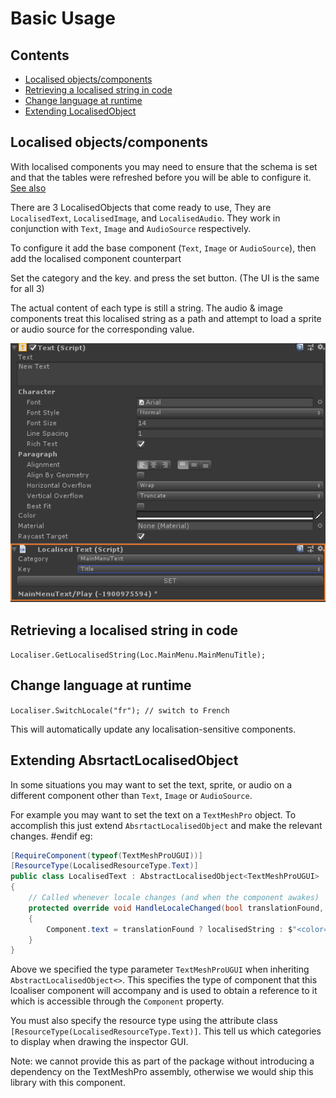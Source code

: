 # Basic Usage

## Contents
* [Localised objects/components](#localised-objectscomponents)
* [Retrieving a localised string in code](#retrieving-a-localised-string-in-code)
* [Change language at runtime](#change-language-at-runtime)
* [Extending LocalisedObject](#extending-localisedobject)

## Localised objects/components
With localised components you may need to ensure that the schema is set and that the tables were refreshed before you will be able to configure it. [See also](https://github.com/dubit/unity-localisation/issues/5)

There are 3 LocalisedObjects that come ready to use, They are `LocalisedText`, `LocalisedImage`, and `LocalisedAudio`.
They work in conjunction with `Text`, `Image` and `AudioSource` respectively.

To configure it add the base component (`Text`, `Image` or `AudioSource`), then add the localised component counterpart

Set the category and the key. and press the set button. (The UI is the same for all 3)

The actual content of each type is still a string. The audio & image components treat this localised string as a path and attempt to load a sprite or audio source for the corresponding value.

![LocalisedText](./localised-text.png)

## Retrieving a localised string in code
`Localiser.GetLocalisedString(Loc.MainMenu.MainMenuTitle);`

## Change language at runtime

`Localiser.SwitchLocale("fr"); // switch to French`

This will automatically update any localisation-sensitive components.

## Extending AbsrtactLocalisedObject
In some situations you may want to set the text, sprite, or audio on a different component other than `Text`, `Image` or `AudioSource`.

For example you may want to set the text on a `TextMeshPro` object. To accomplish this just extend `AbsrtactLocalisedObject` and make the relevant changes.
#endif
eg:

```c#
[RequireComponent(typeof(TextMeshProUGUI))]
[ResourceType(LocalisedResourceType.Text)]
public class LocalisedText : AbstractLocalisedObject<TextMeshProUGUI>
{
    // Called whenever locale changes (and when the component awakes)
    protected override void HandleLocaleChanged(bool translationFound, string localisedString)
    {
        Component.text = translationFound ? localisedString : $"<color=red>{localisationKey}</color>";
    }
}
```

Above we specified the type parameter `TextMeshProUGUI` when inheriting `AbstractLocalisedObject<>`.
This specifies the type of component that this lcoaliser component will accompany and is used to obtain a reference to it which is accessible through the `Component` property.

You must also specify the resource type using the attribute class `[ResourceType(LocalisedResourceType.Text)]`. This tell us which categories to display when drawing the inspector GUI.

Note: we cannot provide this as part of the package without introducing a dependency on the TextMeshPro assembly, otherwise we would ship this library with this component.
